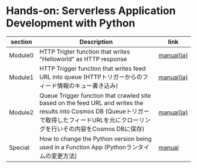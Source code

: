 # Hands-on: Serverless Application Development with Python

| section | Description | link
| ------------- | ------------- | ------------- | 
| Module0 | HTTP Trigter function that writes "Helloworld" as HTTP response | [manual(ja)](module0/README_ja.md) |
| Module1 | HTTP Trigger function that writes feed URL into queue (HTTPトリガーからのフィード情報のキュー書き込み) | [manual(ja)](module1/README_ja.md) |
| Module2 | Queue Trigger function that crawled site based on the feed URL and writes the results into Cosmos DB (Queueトリガーで取得したフィードURLを元にクローリングを行いその内容をCosmos DBに保存) | [manual(ja)](module2/README_ja.md) |
| Special | How to change the Python version being used in a Function App (Pythonランタイムの変更方法)　| [manual](../docs/custom-python-version.md) |
